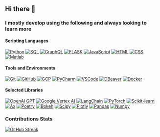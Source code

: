## Hi there 👋

### I mostly develop using the following and always looking to learn more

#### Scripting Languages
[![Python](https://img.shields.io/badge/-Python-3776AB?style=flat&logo=python&logoColor=white)](https://www.python.org/)
[![SQL](https://img.shields.io/badge/-SQL-4479A1?style=flat&logo=postgresql&logoColor=white)](https://www.postgresql.org/)
[![GraphQL](https://img.shields.io/badge/-GraphQL-E10098?style=flat&logo=graphql&logoColor=white)](https://graphql.org/)
[![FLASK](https://img.shields.io/badge/-FLASK-000000?style=flat&logo=flask&logoColor=white)](https://flask.palletsprojects.com/)
[![JavaScript](https://img.shields.io/badge/-JavaScript-F7DF1E?style=flat&logo=javascript&logoColor=black)](https://developer.mozilla.org/en-US/docs/Web/JavaScript)
[![HTML](https://img.shields.io/badge/-HTML5-E34F26?style=flat&logo=html5&logoColor=white)](https://developer.mozilla.org/en-US/docs/Web/Guide/HTML/HTML5)
[![CSS](https://img.shields.io/badge/-CSS3-1572B6?style=flat&logo=css3&logoColor=white)](https://developer.mozilla.org/en-US/docs/Web/CSS)
[![Matlab](https://img.shields.io/badge/-Matlab-0076A8?style=flat&logo=mathworks&logoColor=white)](https://www.mathworks.com/products/matlab.html)

#### Tools and Environments
[![Git](https://img.shields.io/badge/-Git-F05032?style=flat&logo=git&logoColor=white)](https://git-scm.com/)
[![GitHub](https://img.shields.io/badge/-GitHub-181717?style=flat&logo=github&logoColor=white)](https://github.com/)
[![GCP](https://img.shields.io/badge/-GCP-4285F4?style=flat&logo=google-cloud&logoColor=white)](https://cloud.google.com/)
[![PyCharm](https://img.shields.io/badge/-PyCharm-000000?style=flat&logo=pycharm&logoColor=white)](https://www.jetbrains.com/pycharm/)
[![VSCode](https://img.shields.io/badge/-VSCode-007ACC?style=flat&logo=visual-studio-code&logoColor=white)](https://code.visualstudio.com/)
[![DBeaver](https://img.shields.io/badge/-DBeaver-2C8EBB?style=flat&logo=dbeaver&logoColor=white)](https://dbeaver.io/)
[![Docker](https://img.shields.io/badge/-Docker-2496ED?style=flat&logo=docker&logoColor=white)](https://www.docker.com/)

#### Selected Libraries
[![OpenAI GPT](https://img.shields.io/badge/-OpenAI_GPT-000000?style=flat&logo=openai&logoColor=white)](https://openai.com/gpt)
[![Google Vertex AI](https://img.shields.io/badge/-Google_Vertex_AI-4285F4?style=flat&logo=google-cloud&logoColor=white)](https://cloud.google.com/vertex-ai)
[![LangChain](https://img.shields.io/badge/-LangChain-000000?style=flat)](https://example.com)
[![PyTorch](https://img.shields.io/badge/-PyTorch-EE4C2C?style=flat&logo=pytorch&logoColor=white)](https://pytorch.org/)
[![Scikit-learn](https://img.shields.io/badge/-Scikit--learn-F7931E?style=flat&logo=scikit-learn&logoColor=white)](https://scikit-learn.org/stable/)
[![Ax](https://img.shields.io/badge/-Ax-7400B8?style=flat)](https://example.com)
[![Poetry](https://img.shields.io/badge/-Poetry-50318F?style=flat&logo=python&logoColor=white)](https://python-poetry.org/)
[![Bokeh](https://img.shields.io/badge/-Bokeh-E64545?style=flat&logo=bokeh&logoColor=white)](https://bokeh.org/)
[![Scipy](https://img.shields.io/badge/-Scipy-8CAAE6?style=flat)](https://www.scipy.org/)
[![Plotly](https://img.shields.io/badge/-Plotly-3F4F75?style=flat&logo=plotly&logoColor=white)](https://plotly.com/)
[![Pandas](https://img.shields.io/badge/-Pandas-150458?style=flat&logo=pandas&logoColor=white)](https://pandas.pydata.org/)
[![Numpy](https://img.shields.io/badge/-Numpy-013243?style=flat&logo=numpy&logoColor=white)](https://numpy.org/)


### Contributions Stats
[![GitHub Streak](https://github-readme-streak-stats.herokuapp.com?user=ofir-frd&theme=transparent&hide_border=true&mode=weekly)](https://git.io/streak-stats)
